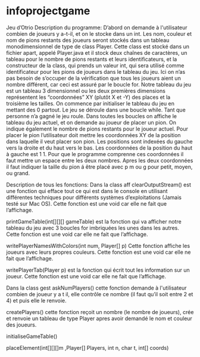 # infoprojectgame

Jeu d’Otrio
Description du programme:
D’abord on demande à l'utilisateur combien de joueurs y a-t-il, et on le stocke dans un int. Les nom, couleur et nom de pions restants des joueurs seront stockés dans un tableau monodimensionnel de type de class Player. Cette class est stocké dans un fichier apart, appelé Player.java et il stock deux chaînes de caractères, un tableau pour le nombre de pions restants et leurs identificateurs, et la constructeur de la class, qui prends un valeur int, qui sera utilisé comme identificateur pour les pions de joueurs dans le tableau du jeu. Ici on n’as pas besoin de s’occuper de la vérification que tous les joueurs aient un nombre différent, car ceci est assuré par le boucle for. Notre tableau du jeu est un tableau 3 dimensionnel ou les deux premières dimensions représentent les “coordonnées” XY (plutôt X et -Y) des places et la troisième les tailles. On commence par initialiser le tableau du jeu en mettant des 0 partout. Le jeu se déroule dans une boucle while. Tant que personne n’a gagné le jeu roule. Dans toutes les boucles on affiche le tableau du jeu actuel, et on demande au joueur de placer un pion. On indique également le nombre de pions restants pour le joueur actuel. Pour placer le pion l’utilisateur doit mettre les coordonnées XY de la position dans laquelle il veut placer son pion. Les positions sont indexées du gauche vers la droite et du haut vers le bas. Les coordonnées de la position du haut à gauche est 1 1. Pour que le programme comprenne ces coordonnées il faut mettre un espace entre les deux nombres. Apres les deux coordonnées il faut indiquer la taille du pion á être placé avec p m ou g pour petit, moyen, ou grand.

Description de tous les fonctions:
Dans la class aff
clearOutputStream() est une fonction qui efface tout ce qui est dans le console en utilisant différentes techniques pour différents systèmes d’exploitations (Jamais testé sur Mac OS). Cette fonction est une void car elle ne fait que l’affichage.

printGameTable(int[][][] gameTable) est la fonction qui va afficher notre tableau du jeu avec 3 boucles for imbriquées les unes dans les autres. Cette fonction est une void car elle ne fait que l’affichage.

writePlayerNamesWithColors(int num, Player[] p) Cette fonction affiche les joueurs avec leurs propres couleurs. Cette fonction est une void car elle ne fait que l’affichage.

writePlayerTab(Player p) est la fonction qui écrit tout les information sur un joueur. Cette fonction est une void car elle ne fait que l’affichage.

Dans la class gest
askNumPlayers() cette fonction demande à l'utilisateur combien de joueur y a t il, elle contrôle ce nombre (il faut qu’il soit entre 2 et 4) et puis elle le renvoie.

createPlayers() cette fonction reçoit un nombre (le nombre de joueurs), crée et renvoie un tableau de type Player apres avoir demandé le nom et couleur des joueurs.

initialiseGameTable()

placeElement(int[][][]m ,Player[] Players, int n, char t, int[] coords)
